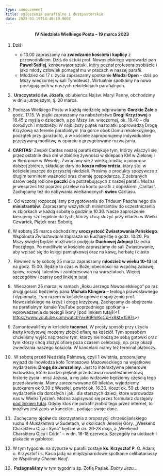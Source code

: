 ```yaml
---
type: annoucement
title: ogłoszenia parafialne i duszpasterskie
date: 2023-03-19T14:40:19.969Z
---
```

<h4 style="text-align:center;">IV Niedziela Wielkiego Postu – 19 marca 2023</h4>

1. Dziś 

   * o 13.00 zapraszamy na **zwiedzanie kościoła i kaplicy** z przewodnikiem. Dziś do sztuki prof. Nowosielskiego wprowadzi pan **Paweł Sadlej**, konserwator sztuki, który poznał profesora osobiście i jako młody człowiek pomagał mu w pracach w naszej parafii.
   * Młodzież od 17 r. życia zapraszamy spotkanie **Młodzi Open** – dziś po Mszy wieczornej w sali Tymoteusz. Wirtualnie spotkamy na nowo posługujących w naszych rekolekcjach parafialnych. 
2.  **Uroczystość św. Józefa**, oblubieńca Najśw. Maryi Panny, obchodzimy w dniu jutrzejszym, tj. 20 marca.
3. Podczas Wielkiego Postu w każdą niedzielę odprawiamy **Gorzkie Żale** o godz. 17.15. W piątki zapraszamy na nabożeństwo **Drogi Krzyżowej** o 16.45 z myślą o dzieciach, a po Mszy św. wieczornej, ok. 18.40 – dla dorosłych i młodzieży. W najbliższy piątek nastolatki poprowadzą Drogę Krzyżową na terenie parafialnym (na górce obok Domu rekolekcyjnego, początek przy garażach), a w kościele zaproponujemy indywidualnie przeżywaną modlitwę w oparciu o przygotowane rozważania.
4. **CARITAS:** Zespół Caritas naszej parafii dziękuje tym, którzy włączyli się przez ostatnie dwa dni w zbiórkę żywności w sklepach KM w Zielonej i w Biedronce w Wesołej. Zwracamy się z wielką prośbą o pomoc w dalszej zbiórce, składając dary do **kosza miłosierdzia**, który stoi w kościele jeszcze do przyszłej niedzieli. Prosimy o produkty spożywcze z długim terminem ważności oraz chemię gospodarczą. Z zebranych darów będą robione **paczki** dla potrzebujących z naszej parafii. Można je wesprzeć też poprzez przelew na konto parafii z dopiskiem „Caritas”. Zachęcamy też do nabywania wielkanocnych **świec** Caritasu.  
5.  Od wczoraj rozpoczęliśmy przygotowania do Triduum Paschalnego dla **ministrantów**. Zapraszamy wszystkich ministrantów do uczestniczenia w zbiórkach w każdą sobotę o godzinie 10.30. Nasze zaproszenie kierujemy szczególnie do tych, którzy chcą służyć przy ołtarzu w Wielki Czwartek, Piątek oraz Sobotę.
6. W sobotę 25 marca obchodzimy **uroczystość Zwiastowania Pańskiego**. Wspólnota *Zwiastowanie* zaprasza na Eucharystię o godz. 10.30. Po Mszy świętej będzie możliwość podjęcia **Duchowej Adopcji** Dziecka Poczętego. Po modlitwie w kościele zapraszamy do sali Zwiastowanie, aby wpisać się do księgi pamiątkowej oraz na kawę, herbatę i ciasto
7.  Również w tę sobotę 25 marca zapraszamy **młodzież w wieku 10-13** lat na godz. 15.00. Będzie to czas w Bożej obecności na wspólną zabawę, śpiew, rozwój  talentów i zainteresowań na warsztatach. Więcej szczegółów i zapisy [pod linkiem tutaj](https://docs.google.com/forms/d/e/1FAIpQLSe2NIyZGYvUEhg4-kCI75_qzmpb3vP8CPzvdy5Z_rcZPAaDCA/viewform)
8.  Wieczorem 25 marca, w ramach „Roku Jerzego Nowosielskiego” po raz drugi gościć będziemy pana **Michała Klingera** – teologa prawosławnego i dyplomatę. Tym razem w kościele opowie o spojrzeniu prof. Nowosielskiego na krzyż i drogę krzyżową. Zachęcamy do obejrzenia na parafialnym kanale YouTube poprzedniego spotkania – wprowadzenia do teologii ikony [pod linkiem tutaj](<1.  <https://www.youtube.com/watch?v=9dRmKgCpHx8&t=1597s>>)
9. Zamontowaliśmy w kościele **tacomat**. W prosty sposób przy użyciu karty kredytowej możemy złożyć ofiarę na kościół. Tym sposobem chcieliśmy wyjść naprzeciw tym, którzy nie noszą ze sobą gotówki oraz tym którzy chcą złożyć ofiarę poza czasem celebracji, np. przy okazji zwiedzania naszego kościoła. W kancelarii mamy też terminal płatniczy.
10.  W sobotę przed Niedzielą Palmową, czyli 1 kwietnia, proponujemy wyjazd do Inowłodza koło Tomaszowa Mazowieckiego na wyjątkowe wydarzenie: **Drogę do Jerozolimy**. Jest to interaktywne plenerowe widowisko, które bardzo pięknie przedstawia nowotestamentową historię życia i misji Jezusa, a my jako widzowie będziemy częścią tego przedstawienia. Mamy zarezerwowane 60 biletów, wyjedziemy autokarem ok 9.30 z Wesołej, powrót ok. 16.30. Koszt ok. 50 zł. Jest to wydarzenie dla dorosłych i jak i dla starszych dzieci, które wprowadza nas w Wielki Tydzień. Można zapisywać się przez formularz dostępny [pod linkiem tutaj](https://forms.gle/8mLErd1BNGYKYbuPA). Gdyby ktoś nie potrafił zrobić tego przez internet, to możliwy jest zapis w kancelarii, podając swoje dane.
11.  Zachęcamy **ojców** do skorzystania z propozycji chrześcijańskiego ruchu *4 Muszkietera* w Sudetach, w okolicach Jeleniej Góry. „Weekend Charakteru Ojca i Syna” będzie w dn. 26-28 maja, a „Weekend Charakteru Ojca i Córki” – w dn. 16-18 czerwca. Szczegóły na ulotkach i plakacie w gablotce.
12. W tym tygodniu na dyżurze w parafii zostaje **ks. Krzysztof P**. O. Adam, o. Krzysztof i s. Kasia jadą na międzynarodowe spotkanie celibatariuszy ze Wspólnoty *Chemin Neuf*.
13.  **Pożegnaliśmy** w tym tygodniu śp. Zofię Pasiak. *Dobry Jezu…*

<!--EndFragment-->
